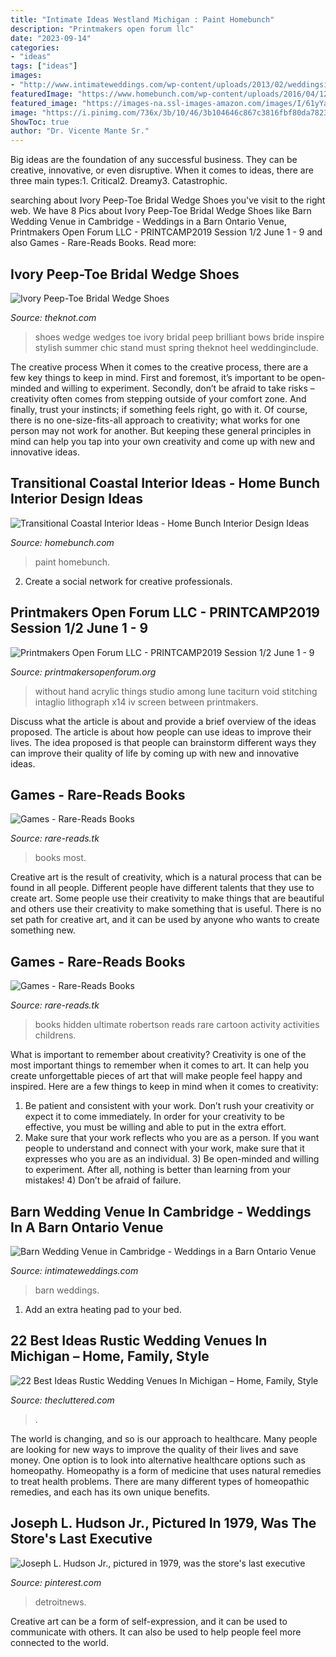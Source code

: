 ```yaml
---
title: "Intimate Ideas Westland Michigan : Paint Homebunch"
description: "Printmakers open forum llc"
date: "2023-09-14"
categories:
- "ideas"
tags: ["ideas"]
images:
- "http://www.intimateweddings.com/wp-content/uploads/2013/02/weddingsinabarn.jpg"
featuredImage: "https://www.homebunch.com/wp-content/uploads/2016/04/12-5.jpg"
featured_image: "https://images-na.ssl-images-amazon.com/images/I/61yYamimLsL._SX386_BO1,204,203,200_.jpg"
image: "https://i.pinimg.com/736x/3b/10/46/3b104646c867c3816fbf80da7823696c--detroit-michigan-department-store.jpg"
ShowToc: true
author: "Dr. Vicente Mante Sr."
---
```



Big ideas are the foundation of any successful business. They can be creative, innovative, or even disruptive. When it comes to ideas, there are three main types:1. Critical2. Dreamy3. Catastrophic.

	

		
searching about Ivory Peep-Toe Bridal Wedge Shoes you've visit to the right web. We have 8 Pics about Ivory Peep-Toe Bridal Wedge Shoes like Barn Wedding Venue in Cambridge - Weddings in a Barn Ontario Venue, Printmakers Open Forum LLC - PRINTCAMP2019 Session 1/2 June 1 - 9 and also Games - Rare-Reads Books. Read more:
		
    
## Ivory Peep-Toe Bridal Wedge Shoes

<img loading=lazy src="https://media-api.xogrp.com/images/1bec97aa-fb15-11e4-be0a-22000aa61a3e~rs_729.h" onerror="this.onerror=null;this.src='https://tse2.mm.bing.net/th?id=OIP.SFcO8SYM8Y4fF3jMD5ppxQHaLG&amp;pid=15.1';" alt="Ivory Peep-Toe Bridal Wedge Shoes">

_Source: theknot.com_

>shoes wedge wedges toe ivory bridal peep brilliant bows bride inspire stylish summer chic stand must spring theknot heel weddinginclude. 

	

The creative process
When it comes to the creative process, there are a few key things to keep in mind. First and foremost, it’s important to be open-minded and willing to experiment. Secondly, don’t be afraid to take risks – creativity often comes from stepping outside of your comfort zone. And finally, trust your instincts; if something feels right, go with it.
Of course, there is no one-size-fits-all approach to creativity; what works for one person may not work for another. But keeping these general principles in mind can help you tap into your own creativity and come up with new and innovative ideas.

    
## Transitional Coastal Interior Ideas - Home Bunch Interior Design Ideas

<img loading=lazy src="https://www.homebunch.com/wp-content/uploads/2016/04/12-5.jpg" onerror="this.onerror=null;this.src='https://tse1.mm.bing.net/th?id=OIP.mx3lyKVzIYuwRroHaqhobwHaLL&amp;pid=15.1';" alt="Transitional Coastal Interior Ideas - Home Bunch Interior Design Ideas">

_Source: homebunch.com_

>paint homebunch. 

	

2. Create a social network for creative professionals. 

    
## Printmakers Open Forum LLC - PRINTCAMP2019 Session 1/2 June 1 - 9

<img loading=lazy src="http://printmakersopenforum.org/yahoo_site_admin/assets/images/Amada_Heidt_for_PMOF_.117123828_std.jpg" onerror="this.onerror=null;this.src='https://tse2.mm.bing.net/th?id=OIP.hOuks-5vRskcCVKNHDKbkAHaCt&amp;pid=15.1';" alt="Printmakers Open Forum LLC - PRINTCAMP2019 Session 1/2 June 1 - 9">

_Source: printmakersopenforum.org_

>without hand acrylic things studio among lune taciturn void stitching intaglio lithograph x14 iv screen between printmakers. 

	

Discuss what the article is about and provide a brief overview of the ideas proposed.
The article is about how people can use ideas to improve their lives. The idea proposed is that people can brainstorm different ways they can improve their quality of life by coming up with new and innovative ideas.

    
## Games - Rare-Reads Books

<img loading=lazy src="https://images-na.ssl-images-amazon.com/images/I/41KF26N8lvL._SX348_BO1,204,203,200_.jpg" onerror="this.onerror=null;this.src='https://tse4.mm.bing.net/th?id=OIP.Qh11tYY7O9TuQaYbCPVPwgAAAA&amp;pid=15.1';" alt="Games - Rare-Reads Books">

_Source: rare-reads.tk_

>books most. 

	

Creative art is the result of creativity, which is a natural process that can be found in all people. Different people have different talents that they use to create art. Some people use their creativity to make things that are beautiful and others use their creativity to make something that is useful. There is no set path for creative art, and it can be used by anyone who wants to create something new.

    
## Games - Rare-Reads Books

<img loading=lazy src="https://images-na.ssl-images-amazon.com/images/I/61yYamimLsL._SX386_BO1,204,203,200_.jpg" onerror="this.onerror=null;this.src='https://tse2.mm.bing.net/th?id=OIP.Se9ILGjrYYIGQ-ERVh0_TwAAAA&amp;pid=15.1';" alt="Games - Rare-Reads Books">

_Source: rare-reads.tk_

>books hidden ultimate robertson reads rare cartoon activity activities childrens. 

	

What is important to remember about creativity?
Creativity is one of the most important things to remember when it comes to art. It can help you create unforgettable pieces of art that will make people feel happy and inspired. Here are a few things to keep in mind when it comes to creativity: 
1) Be patient and consistent with your work. Don’t rush your creativity or expect it to come immediately. In order for your creativity to be effective, you must be willing and able to put in the extra effort. 
2) Make sure that your work reflects who you are as a person. If you want people to understand and connect with your work, make sure that it expresses who you are as an individual. 3) Be open-minded and willing to experiment. After all, nothing is better than learning from your mistakes! 4) Don’t be afraid of failure.

    
## Barn Wedding Venue In Cambridge - Weddings In A Barn Ontario Venue

<img loading=lazy src="http://www.intimateweddings.com/wp-content/uploads/2013/02/weddingsinabarn.jpg" onerror="this.onerror=null;this.src='https://tse1.mm.bing.net/th?id=OIP.PYh_COVAyQsULt0BvvHpIgHaHa&amp;pid=15.1';" alt="Barn Wedding Venue in Cambridge - Weddings in a Barn Ontario Venue">

_Source: intimateweddings.com_

>barn weddings. 

	

1. Add an extra heating pad to your bed.

    
## 22 Best Ideas Rustic Wedding Venues In Michigan – Home, Family, Style

<img loading=lazy src="https://thecluttered.com/wp-content/uploads/2020/10/rustic-wedding-venues-in-michigan-inspirational-top-barn-wedding-venues-of-rustic-wedding-venues-in-michigan.jpg" onerror="this.onerror=null;this.src='https://tse3.mm.bing.net/th?id=OIP.m_0MeRw9VM_PUjQD7yJi8QHaE8&amp;pid=15.1';" alt="22 Best Ideas Rustic Wedding Venues In Michigan – Home, Family, Style">

_Source: thecluttered.com_

>. 

	

The world is changing, and so is our approach to healthcare. Many people are looking for new ways to improve the quality of their lives and save money. One option is to look into alternative healthcare options such as homeopathy. Homeopathy is a form of medicine that uses natural remedies to treat health problems. There are many different types of homeopathic remedies, and each has its own unique benefits.

    
## Joseph L. Hudson Jr., Pictured In 1979, Was The Store&#039;s Last Executive

<img loading=lazy src="https://i.pinimg.com/736x/3b/10/46/3b104646c867c3816fbf80da7823696c--detroit-michigan-department-store.jpg" onerror="this.onerror=null;this.src='https://tse2.mm.bing.net/th?id=OIP.EyYU3f4fnCC64Z6qnuCInAHaHl&amp;pid=15.1';" alt="Joseph L. Hudson Jr., pictured in 1979, was the store&#039;s last executive">

_Source: pinterest.com_

>detroitnews. 

	

Creative art can be a form of self-expression, and it can be used to communicate with others. It can also be used to help people feel more connected to the world.

